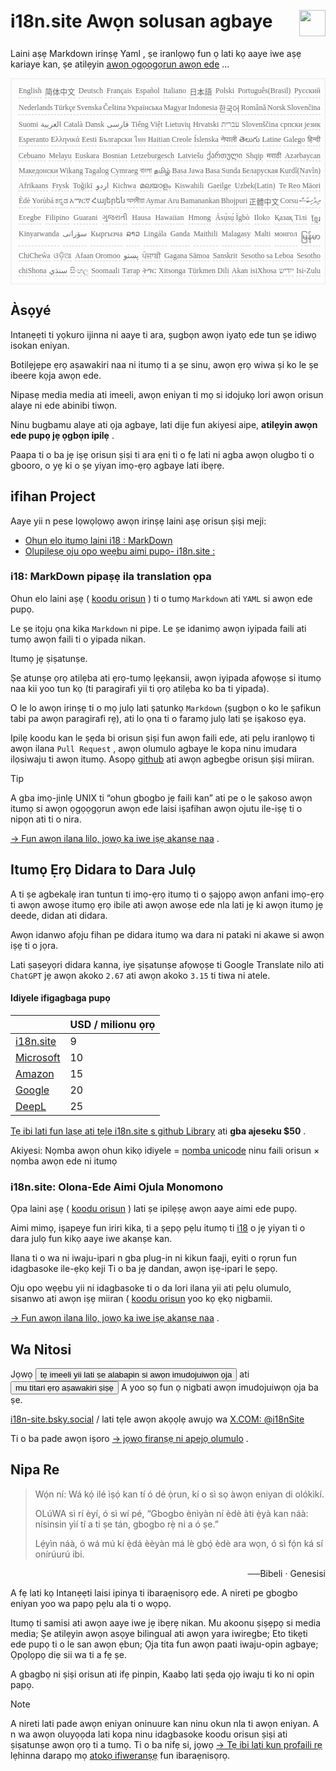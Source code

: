 <h1 style="display:flex;justify-content:space-between">i18n.site Awọn solusan agbaye<img src="//p.3ti.site/logo.svg" style="user-select:none;margin-top:-1px;width:42px"></h1>

Laini aṣẹ Markdown irinṣẹ Yaml , ṣe iranlọwọ fun ọ lati kọ aaye iwe aṣẹ kariaye kan, ṣe atilẹyin [awọn ọgọọgọrun awọn ede](/i18/LANG_CODE) ...

<pre class="langli" style="display:flex;flex-wrap:wrap;background:transparent;border:1px solid #eee;font-size:12px;box-shadow:0 0 3px inset #eee;padding:12px 5px 4px 12px;justify-content:space-between;"><style>pre.langli i{font-weight:300;font-family:s;margin-right:2px;margin-bottom:8px;font-style:normal;color:#666;border-bottom:1px dashed #ccc;}</style><i>English</i><i>简体中文</i><i>Deutsch</i><i>Français</i><i>Español</i><i>Italiano</i><i>日本語</i><i>Polski</i><i>Português(Brasil)</i><i>Русский</i><i>Nederlands</i><i>Türkçe</i><i>Svenska</i><i>Čeština</i><i>Українська</i><i>Magyar</i><i>Indonesia</i><i>한국어</i><i>Română</i><i>Norsk</i><i>Slovenčina</i><i>Suomi</i><i>العربية</i><i>Català</i><i>Dansk</i><i>فارسی</i><i>Tiếng Việt</i><i>Lietuvių</i><i>Hrvatski</i><i>עברית</i><i>Slovenščina</i><i>српски језик</i><i>Esperanto</i><i>Ελληνικά</i><i>Eesti</i><i>Български</i><i>ไทย</i><i>Haitian Creole</i><i>Íslenska</i><i>नेपाली</i><i>తెలుగు</i><i>Latine</i><i>Galego</i><i>हिन्दी</i><i>Cebuano</i><i>Melayu</i><i>Euskara</i><i>Bosnian</i><i>Letzeburgesch</i><i>Latviešu</i><i>ქართული</i><i>Shqip</i><i>मराठी</i><i>Azərbaycan</i><i>Македонски</i><i>Wikang Tagalog</i><i>Cymraeg</i><i>বাংলা</i><i>தமிழ்</i><i>Basa Jawa</i><i>Basa Sunda</i><i>Беларуская</i><i>Kurdî(Navîn)</i><i>Afrikaans</i><i>Frysk</i><i>Toğikī</i><i>اردو</i><i>Kichwa</i><i>മലയാളം</i><i>Kiswahili</i><i>Gaeilge</i><i>Uzbek(Latin)</i><i>Te Reo Māori</i><i>Èdè Yorùbá</i><i>ಕನ್ನಡ</i><i>አማርኛ</i><i>Հայերեն</i><i>অসমীয়া</i><i>Aymar Aru</i><i>Bamanankan</i><i>Bhojpuri</i><i>正體中文</i><i>Corsu</i><i>ދިވެހިބަސް</i><i>Eʋegbe</i><i>Filipino</i><i>Guarani</i><i>ગુજરાતી</i><i>Hausa</i><i>Hawaiian</i><i>Hmong</i><i>Ásụ̀sụ́ Ìgbò</i><i>Iloko</i><i>Қазақ Тілі</i><i>ខ្មែរ</i><i>Kinyarwanda</i><i>سۆرانی</i><i>Кыргызча</i><i>ລາວ</i><i>Lingála</i><i>Ganda</i><i>Maithili</i><i>Malagasy</i><i>Malti</i><i>монгол</i><i>မြန်မာ</i><i>ChiCheŵa</i><i>ଓଡ଼ିଆ</i><i>Afaan Oromoo</i><i>پښتو</i><i>ਪੰਜਾਬੀ</i><i>Gagana Sāmoa</i><i>Sanskrit</i><i>Sesotho sa Leboa</i><i>Sesotho</i><i>chiShona</i><i>سنڌي</i><i>සිංහල</i><i>Soomaali</i><i>Татар</i><i>ትግር</i><i>Xitsonga</i><i>Türkmen Dili</i><i>Akan</i><i>isiXhosa</i><i>ייִדיש</i><i>Isi-Zulu</i></pre>

## Àsọyé

Intanẹẹti ti yọkuro ijinna ni aaye ti ara, ṣugbọn awọn iyatọ ede tun ṣe idiwọ isokan eniyan.

Botilẹjẹpe ẹrọ aṣawakiri naa ni itumọ ti a ṣe sinu, awọn ẹrọ wiwa ṣi ko le ṣe ibeere kọja awọn ede.

Nipasẹ media media ati imeeli, awọn eniyan ti mọ si idojukọ lori awọn orisun alaye ni ede abinibi tiwọn.

Ninu bugbamu alaye ati ọja agbaye, lati dije fun akiyesi aipe, **atilẹyin awọn ede pupọ jẹ ọgbọn ipilẹ** .

Paapa ti o ba jẹ iṣẹ orisun ṣiṣi ti ara ẹni ti o fẹ lati ni agba awọn olugbo ti o gbooro, o yẹ ki o ṣe yiyan imọ-ẹrọ agbaye lati ibẹrẹ.

## <a rel=id href="#project" id="project"></a> ifihan Project

Aaye yii n pese lọwọlọwọ awọn irinṣẹ laini aṣẹ orisun ṣiṣi meji:

* [Ohun elo itumọ laini i18 : MarkDown](/i18/feature)
* [Olupilẹṣẹ oju opo wẹẹbu aimi pupọ- i18n.site :](/i18n.site)

### <a rel=id href="#i18" id="i18"></a> i18: MarkDown pipaṣẹ ila translation ọpa

Ohun elo laini aṣẹ ( [koodu orisun](https://github.com/i18n-site/rust/tree/main/i18) ) ti o tumọ `Markdown` ati `YAML` si awọn ede pupọ.

Le ṣe itọju ọna kika `Markdown` ni pipe. Le ṣe idanimọ awọn iyipada faili ati tumọ awọn faili ti o yipada nikan.

Itumọ jẹ ṣiṣatunṣe.

Ṣe atunṣe ọrọ atilẹba ati ẹrọ-tumọ lẹẹkansii, awọn iyipada afọwọṣe si itumọ naa kii yoo tun kọ (ti paragirafi yii ti ọrọ atilẹba ko ba ti yipada).

O le lo awọn irinṣẹ ti o mọ julọ lati ṣatunkọ `Markdown` (ṣugbọn o ko le ṣafikun tabi pa awọn paragirafi rẹ), ati lo ọna ti o faramọ julọ lati ṣe iṣakoso ẹya.

Ipilẹ koodu kan le ṣẹda bi orisun ṣiṣi fun awọn faili ede, ati pẹlu iranlọwọ ti awọn ilana `Pull Request` , awọn olumulo agbaye le kopa ninu imudara ilọsiwaju ti awọn itumọ. Asopọ [github](//github.com) ati awọn agbegbe orisun ṣiṣi miiran.

> [!TIP]
> A gba imọ-jinlẹ UNIX ti “ohun gbogbo jẹ faili kan” ati pe o le ṣakoso awọn itumọ si awọn ọgọọgọrun awọn ede laisi iṣafihan awọn ojutu ile-iṣẹ ti o nipọn ati ti o nira.

[→ Fun awọn ilana lilo, jọwọ ka iwe iṣẹ akanṣe naa](/i18) .

## Itumọ Ẹrọ Didara to Dara Julọ

A ti ṣe agbekalẹ iran tuntun ti imọ-ẹrọ itumọ ti o ṣajọpọ awọn anfani imọ-ẹrọ ti awọn awoṣe itumọ ẹrọ ibile ati awọn awoṣe ede nla lati jẹ ki awọn itumọ jẹ deede, didan ati didara.

Awọn idanwo afọju fihan pe didara itumọ wa dara ni pataki ni akawe si awọn iṣẹ ti o jọra.

Lati ṣaṣeyọri didara kanna, iye ṣiṣatunṣe afọwọṣe ti Google Translate nilo ati `ChatGPT` jẹ awọn akoko `2.67` ati awọn akoko `3.15` ti tiwa ni atele.

#### <a rel=id href="#price" id="price"></a> Idiyele ifigagbaga pupọ

|                                                                                   | USD / milionu ọrọ |
| --------------------------------------------------------------------------------- | ------------- |
| [i18n.site](https://i18n.site)                                                    | 9             |
| [Microsoft](https://azure.microsoft.com/pricing/details/cognitive-services/translator) | 10            |
| [Amazon](https://aws.amazon.com/translate/pricing)                                | 15            |
| [Google](https://cloud.google.com/translate/pricing)                                | 20            |
| [DeepL](https://www.deepl.com/zh/pro#developer)                                  | 25            |

[Tẹ ibi lati fun laṣẹ ati tẹle i18n.site s github Library](https://github.com/login/oauth/authorize?client_id=Ov23liuGAmK0plc9FgB3&amp;scope=user:email,user:follow,public_repo) ati **gba ajeseku $50** .

Akiyesi: Nọmba awọn ohun kikọ idiyele = [nọmba unicode](https://en.wikipedia.org/wiki/Unicode) ninu faili orisun × nọmba awọn ede ni itumọ

### i18n.site: Olona-Ede Aimi Ojula Monomono

Ọpa laini aṣẹ ( [koodu orisun](https://github.com/i18n-site/rust/tree/main/i18n-site) ) lati ṣe ipilẹṣẹ awọn aaye aimi ede pupọ.

Aimi mimọ, iṣapeye fun iriri kika, ti a ṣepọ pẹlu itumọ ti [i18](#i18) o jẹ yiyan ti o dara julọ fun kikọ aaye iwe akanṣe kan.

Ilana ti o wa ni iwaju-ipari n gba plug-in ni kikun faaji, eyiti o rọrun fun idagbasoke ile-ẹkọ keji Ti o ba jẹ dandan, awọn iṣẹ-ipari le ṣepọ.

Oju opo wẹẹbu yii ni idagbasoke ti o da lori ilana yii ati pẹlu olumulo, sisanwo ati awọn iṣẹ miiran ( [koodu orisun](/i18n.site/c/src) yoo kọ ẹkọ nigbamii.

[→ Fun awọn ilana lilo, jọwọ ka iwe iṣẹ akanṣe naa](/i18n.site) .

## Wa Nitosi

Jọwọ <button onclick="mailsub()">tẹ imeeli yii lati ṣe alabapin si awọn imudojuiwọn ọja</button> ati <button onclick="webpush()">mu titari ẹrọ aṣawakiri ṣiṣẹ</button> A yoo sọ fun ọ nigbati awọn imudojuiwọn ọja ba ṣe.

[i18n-site.bsky.social](https://bsky.app/profile/i18n-site.bsky.social) / lati tẹle awọn akọọlẹ awujọ wa [X.COM: @i18nSite](https://x.com/i18nSite)

Ti o ba pade awọn iṣoro [→ jọwọ firanṣẹ ni apejọ olumulo](https://groups.google.com/u/1/g/i18n) .

## Nipa Re

> Wọ́n ní: Wá kọ́ ilé ìṣọ́ kan tí ó dé ọ̀run, kí o sì sọ àwọn eniyan di olókìkí.
>
> OLúWA sì rí èyí, ó sì wí pé, “Gbogbo ènìyàn ní èdè àti ẹ̀yà kan náà: nísinsin yìí tí a ti ṣe tán, gbogbo rẹ̀ ni a ó ṣe.”
>
> Lẹ́yìn náà, ó wá mú kí ẹ̀dá èèyàn má lè gbọ́ èdè ara wọn, ó sì fọ́n ká sí onírúurú ibi.

<p style="text-align:right">──Bibeli · Genesisi</p>

A fẹ lati kọ Intanẹẹti laisi ipinya ti ibaraẹnisọrọ ede.
A nireti pe gbogbo eniyan yoo wa papọ pẹlu ala ti o wọpọ.

Itumọ ti samisi ati awọn aaye iwe jẹ ibẹrẹ nikan.
Mu akoonu ṣiṣẹpọ si media media;
Ṣe atilẹyin awọn asọye bilingual ati awọn yara iwiregbe;
Eto tikẹti ede pupọ ti o le san awọn ẹbun;
Ọja tita fun awọn paati iwaju-opin agbaye;
Ọpọlọpọ diẹ sii wa ti a fẹ ṣe.

A gbagbọ ni ṣiṣi orisun ati ifẹ pinpin,
Kaabọ lati ṣẹda ọjọ iwaju ti ko ni opin papọ.

> [!NOTE]
> A nireti lati pade awọn eniyan oninuure kan ninu okun nla ti awọn eniyan.
> A n wa awọn oluyọọda lati kopa ninu idagbasoke koodu orisun ṣiṣi ati ṣiṣatunṣe awọn ọrọ ti a tumọ.
> Ti o ba nifẹ si, jọwọ [→ Tẹ ibi lati kun profaili rẹ](https://ggl.link/i18n) lẹhinna darapọ mọ [atokọ ifiweranṣẹ](https://groups.google.com/u/2/g/i18n-site) fun ibaraẹnisọrọ.